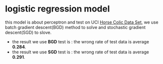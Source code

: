# logistic regression model
this model is about perceptron and test on UCI [Horse Colic Data Set](http://archive.ics.uci.edu/ml/datasets/Horse+Colic), we use batch gradient descent(BGD) method to solve and stochastic gradient descent(SGD) to slove. 
* the result we use **BGD** test is : the wrong rate of test data is average **0.284**. 
* the result we use **SGD** test is : the wrong rate of test data is average **0.291**.
